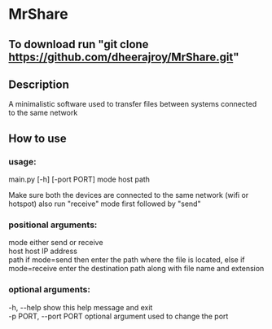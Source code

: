 # MrShare
## To download run "git clone https://github.com/dheerajroy/MrShare.git"
## Description
A minimalistic software used to transfer files between systems connected to the same network
## How to use
### usage:
main.py [-h] [-port PORT] mode host path

Make sure both the devices are connected to the same network (wifi or hotspot) also run "receive" mode first followed
by "send"

### positional arguments:
  mode                  either send or receive\
  host                  host IP address\
  path                  if mode=send then enter the path where the file is located, else if mode=receive enter the destination path along with file name and extension
### optional arguments:
  -h, --help            show this help message and exit\
  -p PORT, --port PORT
                        optional argument used to change the port